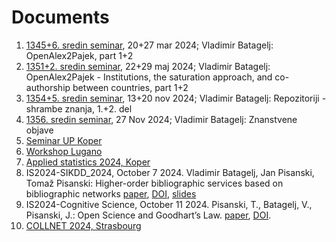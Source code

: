 # Documents

  1. [1345+6. sredin seminar](sreda1345+6.pdf), 20+27 mar 2024; Vladimir Batagelj: OpenAlex2Pajek, part 1+2
  1. [1351+2. sredin seminar](sreda1351+2.pdf), 22+29 maj 2024; Vladimir Batagelj: OpenAlex2Pajek - Institutions, the saturation approach, and co-authorship between countries, part 1+2
  1. [1354+5. sredin seminar](sreda1354+5.pdf), 13+20 nov 2024; Vladimir Batagelj: Repozitoriji - shrambe znanja, 1.+2. del
  1. [1356. sredin seminar](sreda1356.pdf), 27 Nov 2024; Vladimir Batagelj: Znanstvene objave
  1. [Seminar UP Koper](OAkoper.pdf)
  1. [Workshop Lugano](EU_Lugano.pdf)
  1. [Applied statistics 2024, Koper](OA_AS24.pdf)
  1. IS2024-SIKDD_2024, October 7 2024. Vladimir Batagelj, Jan Pisanski, Tomaž Pisanski: Higher-order bibliographic services based on bibliographic networks [paper](IS2024_-_SIKDD_2024_paper_12-1.pdf), [DOI](https://doi.org/10.70314/is.2024.sikdd.12), [slides](bibIS24.pdf)
  1. IS2024-Cognitive Science, October 11 2024. Pisanski, T., Batagelj, V., Pisanski, J.: Open Science and Goodhart’s Law.  [paper](https://is.ijs.si/wp-content/uploads/2024/10/IS2024_-_COGNITIVE_SCIENCE_paper_4-1.pdf), [DOI](https://doi.org/10.70314/is.2024.cog.4).  
  1. [COLLNET 2024, Strasbourg](collnetVB.pdf)
